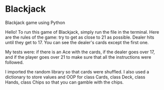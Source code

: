 # Blackjack
Blackjack game using Python

Hello! To run this game of Blackjack, simply run the file in the terminal. Here are the rules of the game: try to get as close to 21 as possible. Dealer hits until they get to 17. You can see the dealer's cards except the first one. 

My tests were: if there is an Ace with the cards, if the dealer goes over 17, and if the player goes over 21 to make sure that all the instructions were followed. 

I imported the random library so that cards were shuffled. I also used a dictionary to store values and OOP for class Cards, class Deck, class Hands, class Chips so that you can gamble with the chips.
